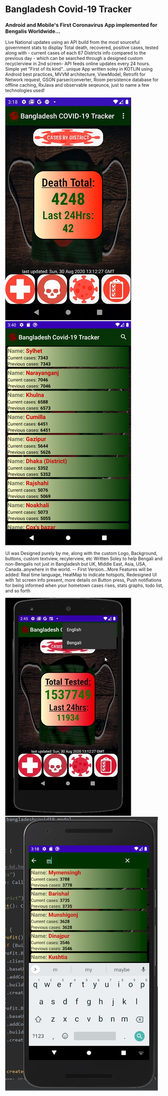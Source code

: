 # Bangladesh Covid-19 Tracker
### Android and Mobile's First Coronavirus App implemented for Bengalis Worldwide...
Live National updates using an API build from the most sourceful government stats to display Total death, recovered, positive cases, tested along with - current cases of each 67 Districts info compared to the previous day - which can be searched through a designed custom recyclerview in 2nd screen- API feeds online updates every 24 hours. 
Simple yet "First of its kind"...unique App written soley in KOTLIN using Android best practices, MVVM architecture, ViewModel, Retrofit for Network request, GSON parser/converter, Room persistence database for offline caching, RxJava and observable seqeunce, just to name a few technologies used! 

![](BangladeshCovid19/images/image11.PNG) ![](BangladeshCovid19/images/image4.png)

UI was Designed purely by me, along with the custom Logo, Background, buttons, custom textview, recylerview, etc 
Written Soley to help Bengali and non-Bengalis not just in Bangladesh but UK, Middle East, Asia, USA, Canada..anywhere in the world. -- First Version...More Features will be added: Real time language, HeatMap to indicate hotspots, Redesigned UI with 1st screen info present, more details on Button press, Push notifiations for being informed when your hometown cases rises, stats graphs, todo list, and so forth

![](BangladeshCovid19/images/image22.jpg) ![](BangladeshCovid19/images/image3.PNG)
